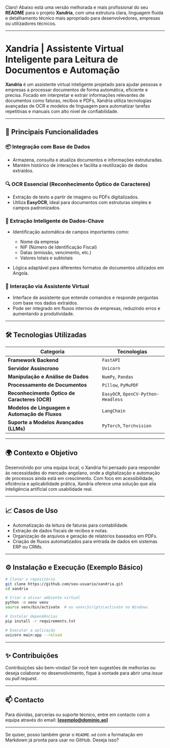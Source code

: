 Claro! Abaixo está uma versão melhorada e mais profissional do seu **README** para o projeto **Xandria**, com uma estrutura clara, linguagem fluida e detalhamento técnico mais apropriado para desenvolvedores, empresas ou utilizadores técnicos.

---

# **Xandria | Assistente Virtual Inteligente para Leitura de Documentos e Automação**

**Xandria** é um assistente virtual inteligente projetado para ajudar pessoas e empresas a processar documentos de forma automática, eficiente e precisa. Focado em interpretar e extrair informações relevantes de documentos como faturas, recibos e PDFs, Xandria utiliza tecnologias avançadas de OCR e modelos de linguagem para automatizar tarefas repetitivas e manuais com alto nível de confiabilidade.

---

## 🚀 Principais Funcionalidades

### 📦 Integração com Base de Dados

* Armazena, consulta e atualiza documentos e informações estruturadas.
* Mantém histórico de interações e facilita a reutilização de dados extraídos.

### 🔍 OCR Essencial (Reconhecimento Óptico de Caracteres)

* Extração de texto a partir de imagens ou PDFs digitalizados.
* Utiliza **EasyOCR**, ideal para documentos com estruturas simples e campos padronizados.

### 🧠 Extração Inteligente de Dados-Chave

* Identificação automática de campos importantes como:

  * Nome da empresa
  * NIF (Número de Identificação Fiscal)
  * Datas (emissão, vencimento, etc.)
  * Valores totais e subtotais
* Lógica adaptável para diferentes formatos de documentos utilizados em Angola.

### 🤖 Interação via Assistente Virtual

* Interface de assistente que entende comandos e responde perguntas com base nos dados extraídos.
* Pode ser integrado em fluxos internos de empresas, reduzindo erros e aumentando a produtividade.

---

## 🛠️ Tecnologias Utilizadas

| Categoria                                      | Tecnologias                         |
| ---------------------------------------------- | ----------------------------------- |
| **Framework Backend**                          | `FastAPI`                           |
| **Servidor Assíncrono**                        | `Uvicorn`                           |
| **Manipulação e Análise de Dados**             | `NumPy`, `Pandas`                   |
| **Processamento de Documentos**                | `Pillow`, `PyMuPDF`                 |
| **Reconhecimento Óptico de Caracteres (OCR)**  | `EasyOCR`, `OpenCV-Python-Headless` |
| **Modelos de Linguagem e Automação de Fluxos** | `LangChain`                         |
| **Suporte a Modelos Avançados (LLMs)**         | `PyTorch`, `Torchvision`            |

---

## 🌍 Contexto e Objetivo

Desenvolvido por uma equipa local, o Xandria foi pensado para responder às necessidades do mercado angolano, onde a digitalização e automação de processos ainda está em crescimento. Com foco em acessibilidade, eficiência e aplicabilidade prática, Xandria oferece uma solução que alia inteligência artificial com usabilidade real.

---

## 📈 Casos de Uso

* Automatização da leitura de faturas para contabilidade.
* Extração de dados fiscais de recibos e notas.
* Organização de arquivos e geração de relatórios baseados em PDFs.
* Criação de fluxos automatizados para entrada de dados em sistemas ERP ou CRMs.

---

## ⚙️ Instalação e Execução (Exemplo Básico)

```bash
# Clonar o repositório
git clone https://github.com/seu-usuario/xandria.git
cd xandria

# Criar e ativar ambiente virtual
python -m venv venv
source venv/bin/activate  # ou venv\Scripts\activate no Windows

# Instalar dependências
pip install -r requirements.txt

# Executar a aplicação
uvicorn main:app --reload
```

---

## ✨ Contribuições

Contribuições são bem-vindas! Se você tem sugestões de melhorias ou deseja colaborar no desenvolvimento, fique à vontade para abrir uma *issue* ou *pull request*.

---

## 📫 Contacto

Para dúvidas, parcerias ou suporte técnico, entre em contacto com a equipa através do email: **\[[exemplo@dominio.ao](mailto:exemplo@dominio.ao)]**

---

Se quiser, posso também gerar o `README.md` com a formatação em Markdown já pronta para usar no GitHub. Deseja isso?
